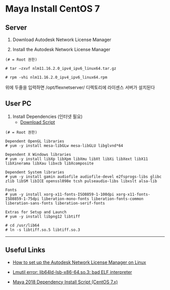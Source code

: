 # Maya Install CentOS 7

## Server

1. Download Autodesk Network License Manager

1. Install the Autodesk Network License Manager

```
(# = Root 권한)

# tar –zxvf nlm11.16.2.0_ipv4_ipv6_linux64.tar.gz

# rpm -vhi nlm11.16.2.0_ipv4_ipv6_linux64.rpm
```

위에 두줄을 입력하면 /opt/flexnetserver/ 디렉토리에 라이센스 서버가 설치된다



## User PC

1. Install Dependencies (인터넷 필요)
    - [Download Script](https://gitlab.com/snippets/1690538)

```
(# = Root 권한)

Dependent OpenGL libraries
# yum -y install mesa-libGLw mesa-libGLU libglvnd*64

Dependent X Windows libraries
# yum -y install libXp libXpm libXmu libXt libXi libXext libX11 libXinerama libXau libxcb libXcomposite

Dependent System libraries
# yum -y install gamin audiofile audiofile-devel e2fsprogs-libs glibc zlib libSM libICE openssl098e tcsh pulseaudio-libs libxslt alsa-lib

Fonts
# yum -y install xorg-x11-fonts-ISO8859-1-100dpi xorg-x11-fonts-ISO8859-1-75dpi liberation-mono-fonts liberation-fonts-common liberation-sans-fonts liberation-serif-fonts

Extras for Setup and Launch
# yum -y install libpng12 libtiff

# cd /usr/lib64
# ln -s libtiff.so.5 libtiff.so.3

```




---

## Useful Links

- [How to set up the Autodesk Network License Manager on Linux](https://knowledge.autodesk.com/support/maya/troubleshooting/caas/sfdcarticles/sfdcarticles/How-to-set-up-a-Network-License-Server-Manager-on-Linux.html)

- [Lmutil error: lib64ld-lsb-x86-64.so.3: bad ELF interpreter](https://knowledge.autodesk.com/support/maya/learn-explore/caas/sfdcarticles/sfdcarticles/Lmutil-error-lib64ld-lsb-x86-64-so-3-bad-ELF-interpreter.html)

- [Maya 2018 Dependency Install Script (CentOS 7.x)](https://gitlab.com/snippets/1690538)
